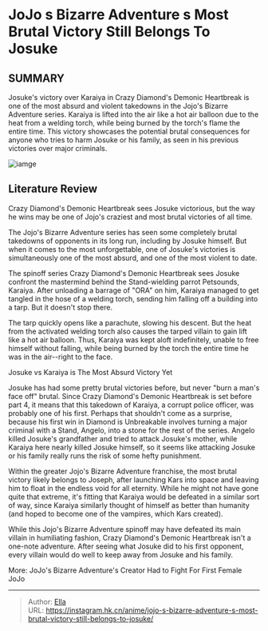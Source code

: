 # JoJo s Bizarre Adventure s Most Brutal Victory Still Belongs To Josuke


## SUMMARY 



  Josuke&#39;s victory over Karaiya in Crazy Diamond&#39;s Demonic Heartbreak is one of the most absurd and violent takedowns in the Jojo&#39;s Bizarre Adventure series.   Karaiya is lifted into the air like a hot air balloon due to the heat from a welding torch, while being burned by the torch&#39;s flame the entire time.   This victory showcases the potential brutal consequences for anyone who tries to harm Josuke or his family, as seen in his previous victories over major criminals.  

![iamge](https://static1.srcdn.com/wordpress/wp-content/uploads/2023/03/josuke-brutal-victory.jpg)

## Literature Review

Crazy Diamond&#39;s Demonic Heartbreak sees Josuke victorious, but the way he wins may be one of Jojo&#39;s craziest and most brutal victories of all time.




The Jojo&#39;s Bizarre Adventure series has seen some completely brutal takedowns of opponents in its long run, including by Josuke himself. But when it comes to the most unforgettable, one of Josuke&#39;s victories is simultaneously one of the most absurd, and one of the most violent to date.




The spinoff series Crazy Diamond&#39;s Demonic Heartbreak sees Josuke confront the mastermind behind the Stand-wielding parrot Petsounds, Karaiya. After unloading a barrage of &#34;ORA&#34; on him, Karaiya managed to get tangled in the hose of a welding torch, sending him falling off a building into a tarp. But it doesn&#39;t stop there.

          

The tarp quickly opens like a parachute, slowing his descent. But the heat from the activated welding torch also causes the tarped villain to gain lift like a hot air balloon. Thus, Karaiya was kept aloft indefinitely, unable to free himself without falling, while being burned by the torch the entire time he was in the air--right to the face.


 Josuke vs Karaiya is The Most Absurd Victory Yet 
          




Josuke has had some pretty brutal victories before, but never &#34;burn a man&#39;s face off&#34; brutal. Since Crazy Diamond&#39;s Demonic Heartbreak is set before part 4, it means that this takedown of Karaiya, a corrupt police officer, was probably one of his first. Perhaps that shouldn&#39;t come as a surprise, because his first win in Diamond is Unbreakable involves turning a major criminal with a Stand, Angelo, into a stone for the rest of the series. Angelo killed Josuke&#39;s grandfather and tried to attack Josuke&#39;s mother, while Karaiya here nearly killed Josuke himself, so it seems like attacking Josuke or his family really runs the risk of some hefty punishment.

Within the greater Jojo&#39;s Bizarre Adventure franchise, the most brutal victory likely belongs to Joseph, after launching Kars into space and leaving him to float in the endless void for all eternity. While he might not have gone quite that extreme, it&#39;s fitting that Karaiya would be defeated in a similar sort of way, since Karaiya similarly thought of himself as better than humanity (and hoped to become one of the vampires, which Kars created).




While this Jojo&#39;s Bizarre Adventure spinoff may have defeated its main villain in humiliating fashion, Crazy Diamond&#39;s Demonic Heartbreak isn&#39;t a one-note adventure. After seeing what Josuke did to his first opponent, every villain would do well to keep away from Josuke and his family.

More: JoJo&#39;s Bizarre Adventure&#39;s Creator Had to Fight For First Female JoJo



---

> Author: [Ella](https://instagram.hk.cn/)  
> URL: https://instagram.hk.cn/anime/jojo-s-bizarre-adventure-s-most-brutal-victory-still-belongs-to-josuke/  

